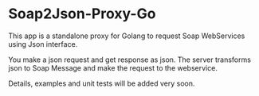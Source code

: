 Soap2Json-Proxy-Go
============

This app is a standalone proxy for Golang to request Soap WebServices using Json interface. 

You make a json request and get response as json. The server transforms json to Soap Message and make the request to the webservice. 

Details, examples and unit tests will be added very soon.
